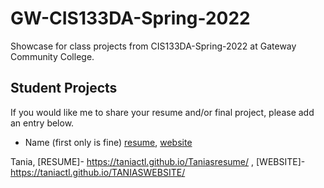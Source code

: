 # GW-CIS133DA-Spring-2022

Showcase for class projects from CIS133DA-Spring-2022 at Gateway Community College.

## Student Projects

If you would like me to share your resume and/or final project, please add an entry below.

- Name (first only is fine) [resume](https://YOURUSER.github.io/resume), [website](https://YOURUSER.github.io/SITE)


Tania, [RESUME]- https://taniactl.github.io/Taniasresume/ , [WEBSITE]- https://taniactl.github.io/TANIASWEBSITE/
